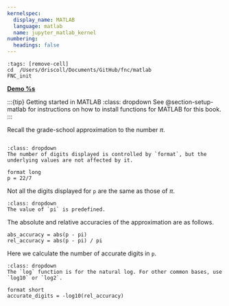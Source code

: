 ```yaml
---
kernelspec:
  display_name: MATLAB
  language: matlab
  name: jupyter_matlab_kernel
numbering:
  headings: false
---
```

```{code-cell}
:tags: [remove-cell]
cd  /Users/driscoll/Documents/GitHub/fnc/matlab
FNC_init
```
[**Demo %s**](#demo-float-accuracy)

:::{tip} Getting started in MATLAB
:class: dropdown
See @section-setup-matlab for instructions on how to install functions for MATLAB for this book.
:::

Recall the grade-school approximation to the number $\pi$.

```{index} MATLAB; format
```

```{tip}
:class: dropdown
The number of digits displayed is controlled by `format`, but the underlying values are not affected by it.
```

```{code-cell}
format long
p = 22/7
```
Not all the digits displayed for `p` are the same as those of $\pi$. 

```{tip}
:class: dropdown
The value of `pi` is predefined.
```

The absolute and relative accuracies of the approximation are as follows.

```{code-cell}
abs_accuracy = abs(p - pi)
rel_accuracy = abs(p - pi) / pi
```

Here we calculate the number of accurate digits in `p`.
```{tip}
:class: dropdown
The `log` function is for the natural log. For other common bases, use `log10` or `log2`.
```

```{code-cell}
format short
accurate_digits = -log10(rel_accuracy)
```

